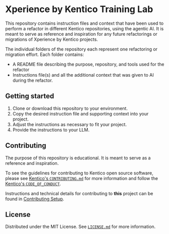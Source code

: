 # Xperience by Kentico Training Lab

This repository contains instruction files and context that have been used to perform a refactor in different Kentico repositories, using the agentic AI. It is meant to serve as reference and inspiration for any future refactorings or migrations of Xperience by Kentico projects.

The individual folders of the repository each represent one refactoring or migration effort. Each folder contains:
- A README file describing the purpose, repository, and tools used for the refactor
- Instructions file(s) and all the additional context that was given to AI during the refactor.

## Getting started

1. Clone or download this repository to your environment.
1. Copy the desired instruction file and supporting context into your project.
1. Adjust the instructions as necessary to fit your project.
1. Provide the instructions to your LLM.

## Contributing

The purpose of this repository is educational. It is meant to serve as a reference and inspiration.

To see the guidelines for contributing to Kentico open source software, please see [Kentico's `CONTRIBUTING.md`](https://github.com/Kentico/.github/blob/main/CONTRIBUTING.md) for more information and follow the [Kentico's `CODE_OF_CONDUCT`](https://github.com/Kentico/.github/blob/main/CODE_OF_CONDUCT.md).

Instructions and technical details for contributing to **this** project can be found in [Contributing Setup](./Contributing-Setup.md).

## License

Distributed under the MIT License. See [`LICENSE.md`](./LICENSE.md) for more information.

